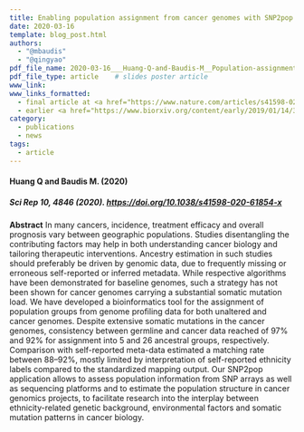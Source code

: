 ```yaml
---
title: Enabling population assignment from cancer genomes with SNP2pop
date: 2020-03-16
template: blog_post.html 
authors:
  - "@mbaudis"
  - "@qingyao"
pdf_file_name: 2020-03-16___Huang-Q-and-Baudis-M__Population-assignment-from cancer genomes-with-SNP2pop__ScientificReports.pdf
pdf_file_type: article    # slides poster article
www_link: 
www_links_formatted:
  - final article at <a href="https://www.nature.com/articles/s41598-020-61854-x" target="_blank">[ScientificReports]</a>
  - earlier <a href="https://www.biorxiv.org/content/early/2019/01/14/368647" target="_blank">[bioRxiv]</a> version
category: 
  - publications
  - news
tags: 
  - article
---
```


#### Huang Q and Baudis M. (2020)
##### Sci Rep 10, 4846 (2020). <https://doi.org/10.1038/s41598-020-61854-x>

<!--more-->

**Abstract** In many cancers, incidence, treatment efficacy and overall prognosis vary between geographic populations. Studies disentangling the contributing factors may help in both understanding cancer biology and tailoring therapeutic interventions. Ancestry estimation in such studies should preferably be driven by genomic data, due to frequently missing or erroneous self-reported or inferred metadata. While respective algorithms have been demonstrated for baseline genomes, such a strategy has not been shown for cancer genomes carrying a substantial somatic mutation load. We have developed a bioinformatics tool for the assignment of population groups from genome profiling data for both unaltered and cancer genomes. Despite extensive somatic mutations in the cancer genomes, consistency between germline and cancer data reached of 97% and 92% for assignment into 5 and 26 ancestral groups, respectively. Comparison with self-reported meta-data estimated a matching rate between 88–92%, mostly limited by interpretation of self-reported ethnicity labels compared to the standardized mapping output. Our SNP2pop application allows to assess population information from SNP arrays as well as sequencing platforms and to estimate the population structure in cancer genomics projects, to facilitate research into the interplay between ethnicity-related genetic background, environmental factors and somatic mutation patterns in cancer biology.


